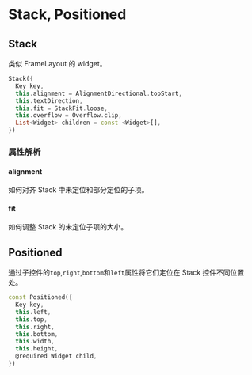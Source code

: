 # Stack, Positioned

## Stack

类似 FrameLayout 的 widget。

```dart
Stack({
  Key key,
  this.alignment = AlignmentDirectional.topStart,
  this.textDirection,
  this.fit = StackFit.loose,
  this.overflow = Overflow.clip,
  List<Widget> children = const <Widget>[],
})
```

### 属性解析

#### alignment

如何对齐 Stack 中未定位和部分定位的子项。

#### fit

如何调整 Stack 的未定位子项的大小。

## Positioned

通过子控件的`top`,`right`,`bottom`和`left`属性将它们定位在 Stack 控件不同位置处。

```dart
const Positioned({
  Key key,
  this.left,
  this.top,
  this.right,
  this.bottom,
  this.width,
  this.height,
  @required Widget child,
})
```